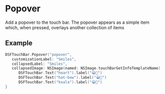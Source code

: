 # Popover

Add a popover to the touch bar.  The popover appears as a simple item which, when pressed, overlays another collection of items

## Example

```swift
DSFTouchBar.Popover("popover", 
   customizationLabel: "Smiles",
   collapsedLabel: "Smiles",
   collapsedImage: NSImage(named: NSImage.touchBarGetInfoTemplateName)!) {
      DSFTouchBar.Text("heart").label("😀💝")
      DSFTouchBar.Text("hat-bow").label("😀👒")
      DSFTouchBar.Text("koala").label("😀🐨")
}
```
